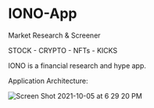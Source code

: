 # IONO-App
Market Research &amp; Screener

STOCK - CRYPTO - NFTs - KICKS

IONO is a financial research and hype app.

Application Architecture:


![Screen Shot 2021-10-05 at 6 29 20 PM](https://user-images.githubusercontent.com/47196412/136118668-59b44738-54e5-43d5-9a4b-d1bfbea0b669.png)

